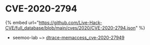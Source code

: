 # CVE-2020-2794
{% embed url="https://github.com/Live-Hack-CVE/full_database/blob/main/cves/2020/CVE-2020-2794.json" %}

* seemoo-lab ~> [dtrace-memaccess_cve-2020-27949](https://www.alice-snow.ru/2020/database/cve-2020-2794/dtrace-memaccess_cve-2020-27949-seemoo-lab)
